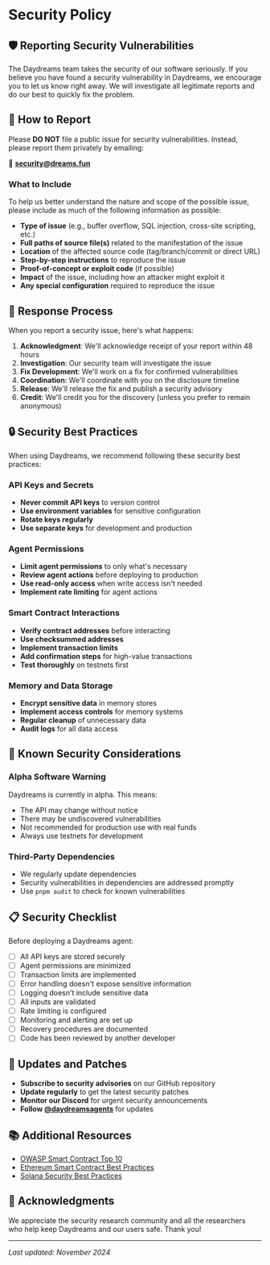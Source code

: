 # Security Policy

## 🛡️ Reporting Security Vulnerabilities

The Daydreams team takes the security of our software seriously. If you believe
you have found a security vulnerability in Daydreams, we encourage you to let us
know right away. We will investigate all legitimate reports and do our best to
quickly fix the problem.

## 📧 How to Report

Please **DO NOT** file a public issue for security vulnerabilities. Instead,
please report them privately by emailing:

📧 **security@dreams.fun**

### What to Include

To help us better understand the nature and scope of the possible issue, please
include as much of the following information as possible:

- **Type of issue** (e.g., buffer overflow, SQL injection, cross-site scripting,
  etc.)
- **Full paths of source file(s)** related to the manifestation of the issue
- **Location** of the affected source code (tag/branch/commit or direct URL)
- **Step-by-step instructions** to reproduce the issue
- **Proof-of-concept or exploit code** (if possible)
- **Impact** of the issue, including how an attacker might exploit it
- **Any special configuration** required to reproduce the issue

## 🏃 Response Process

When you report a security issue, here's what happens:

1. **Acknowledgment**: We'll acknowledge receipt of your report within 48 hours
2. **Investigation**: Our security team will investigate the issue
3. **Fix Development**: We'll work on a fix for confirmed vulnerabilities
4. **Coordination**: We'll coordinate with you on the disclosure timeline
5. **Release**: We'll release the fix and publish a security advisory
6. **Credit**: We'll credit you for the discovery (unless you prefer to remain
   anonymous)

## 🔒 Security Best Practices

When using Daydreams, we recommend following these security best practices:

### API Keys and Secrets

- **Never commit API keys** to version control
- **Use environment variables** for sensitive configuration
- **Rotate keys regularly**
- **Use separate keys** for development and production

### Agent Permissions

- **Limit agent permissions** to only what's necessary
- **Review agent actions** before deploying to production
- **Use read-only access** when write access isn't needed
- **Implement rate limiting** for agent actions

### Smart Contract Interactions

- **Verify contract addresses** before interacting
- **Use checksummed addresses**
- **Implement transaction limits**
- **Add confirmation steps** for high-value transactions
- **Test thoroughly** on testnets first

### Memory and Data Storage

- **Encrypt sensitive data** in memory stores
- **Implement access controls** for memory systems
- **Regular cleanup** of unnecessary data
- **Audit logs** for all data access

## 🚨 Known Security Considerations

### Alpha Software Warning

Daydreams is currently in alpha. This means:

- The API may change without notice
- There may be undiscovered vulnerabilities
- Not recommended for production use with real funds
- Always use testnets for development

### Third-Party Dependencies

- We regularly update dependencies
- Security vulnerabilities in dependencies are addressed promptly
- Use `pnpm audit` to check for known vulnerabilities

## 📋 Security Checklist

Before deploying a Daydreams agent:

- [ ] All API keys are stored securely
- [ ] Agent permissions are minimized
- [ ] Transaction limits are implemented
- [ ] Error handling doesn't expose sensitive information
- [ ] Logging doesn't include sensitive data
- [ ] All inputs are validated
- [ ] Rate limiting is configured
- [ ] Monitoring and alerting are set up
- [ ] Recovery procedures are documented
- [ ] Code has been reviewed by another developer

## 🔄 Updates and Patches

- **Subscribe to security advisories** on our GitHub repository
- **Update regularly** to get the latest security patches
- **Monitor our Discord** for urgent security announcements
- **Follow [@daydreamsagents](https://twitter.com/daydreamsagents)** for updates

## 📚 Additional Resources

- [OWASP Smart Contract Top 10](https://owasp.org/www-project-smart-contract-top-10/)
- [Ethereum Smart Contract Best Practices](https://consensys.github.io/smart-contract-best-practices/)
- [Solana Security Best Practices](https://docs.solana.com/developing/on-chain-programs/developing-rust#security-best-practices)

## 🙏 Acknowledgments

We appreciate the security research community and all the researchers who help
keep Daydreams and our users safe. Thank you!

---

_Last updated: November 2024_
